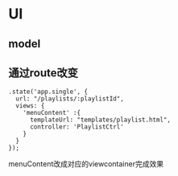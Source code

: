 # UI

## model



## 通过route改变

    .state('app.single', {
      url: "/playlists/:playlistId",
      views: {
        'menuContent' :{
          templateUrl: "templates/playlist.html",
          controller: 'PlaylistCtrl'
        }
      }
    });


menuContent改成对应的viewcontainer完成效果
